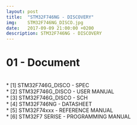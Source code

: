```yaml
---
layout: post
title:  "STM32F746NG - DISCOVERY"
img:    STM32F746NG_DISCO.jpg
date:   2017-09-09 21:00:00 +0200
description: STM32F746NG - DISCOVERY
---
```


<h1>01 - Document</h1><br>
* [1] STM32F746G_DISCO - SPEC<br>
* [2] STM32F746G_DISCO - USER MANUAL<br>
* [3] STM32F746G_DISCO - SCH<br>
* [4] STM32F746NG - DATASHEET<br>
* [5] STM32F74xxx - REFERENCE MANUAL<br>
* [6] STM32F7 SERISE - PROGRAMMING MANUAL<br>
